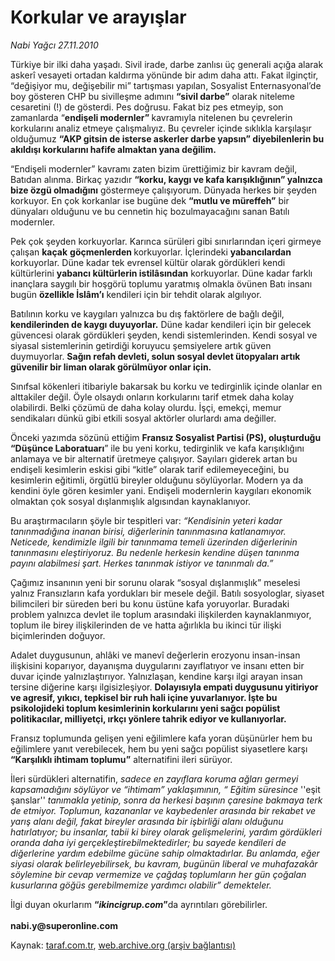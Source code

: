 # Korkular ve arayışlar

*Nabi Yağcı 27.11.2010*

<div class="yazi"><p>Türkiye bir ilki daha yaşadı. Sivil irade, darbe zanlısı üç generali açığa alarak askerî vesayeti ortadan kaldırma yönünde bir adım daha attı. Fakat ilginçtir, “değişiyor mu, değişebilir mi” tartışması yapılan, Sosyalist Enternasyonal’de boy gösteren CHP bu sivilleşme adımını <b>“sivil darbe”</b> olarak niteleme cesaretini (!) de gösterdi. Pes doğrusu. Fakat biz pes etmeyip, son zamanlarda “<b>endişeli modernler” </b>kavramıyla nitelenen bu çevrelerin korkularını analiz etmeye çalışmalıyız. Bu çevreler içinde sıklıkla karşılaşır olduğumuz <b>“AKP gitsin de isterse askerler darbe yapsın” diyebilenlerin bu akıldışı korkularını hafife almaktan yana değilim. </b></p>
<p>“Endişeli modernler” kavramı zaten bizim ürettiğimiz bir kavram değil, Batıdan alınma. Birkaç yazıdır <b>“korku, kaygı ve kafa karışıklığının” yalnızca bize özgü olmadığını</b> göstermeye çalışıyorum. Dünyada herkes bir şeyden korkuyor. En çok korkanlar ise bugüne dek <b>“mutlu ve müreffeh”</b> bir dünyaları olduğunu ve bu cennetin hiç bozulmayacağını sanan Batılı modernler. </p>
<p>Pek çok şeyden korkuyorlar. Karınca sürüleri gibi sınırlarından içeri girmeye çalışan <b>kaçak</b> <b>göçmenlerden </b>korkuyorlar. İçlerindeki <b>yabancılardan</b> korkuyorlar. Düne kadar tek evrensel kültür olarak gördükleri kendi kültürlerini <b>yabancı kültürlerin istilâsından</b> korkuyorlar. Düne kadar farklı inançlara saygılı bir hoşgörü toplumu yaratmış olmakla övünen Batı insanı bugün <b>özellikle İslâm’ı</b> kendileri için bir tehdit olarak algılıyor. </p>
<p>Batılının korku ve kaygıları yalnızca bu dış faktörlere de bağlı değil, <b>kendilerinden de kaygı duyuyorlar.</b> Düne kadar kendileri için bir gelecek güvencesi olarak gördükleri şeyden, kendi sistemlerinden. Kendi sosyal ve siyasal sistemlerinin getirdiği koruyucu şemsiyelere artık güven duymuyorlar. <b>Sağın refah devleti, solun sosyal devlet ütopyaları artık güvenilir bir liman olarak görülmüyor onlar için.</b></p>
<p>Sınıfsal kökenleri itibariyle bakarsak bu korku ve tedirginlik içinde olanlar en alttakiler değil. Öyle olsaydı onların korkularını tarif etmek daha kolay olabilirdi. Belki çözümü de daha kolay olurdu. İşçi, emekçi, memur sendikaları dünkü gibi etkili sosyal aktörler olurlardı ama değiller.</p>
<p>Önceki yazımda sözünü ettiğim <b>Fransız Sosyalist Partisi (PS), oluşturduğu “Düşünce Laboratuarı</b>” ile bu yeni korku, tedirginlik ve kafa karışıklığını anlamaya ve bir alternatif üretmeye çalışıyor. Sayıları giderek artan bu endişeli kesimlerin eskisi gibi “kitle” olarak tarif edilemeyeceğini, bu kesimlerin eğitimli, örgütlü bireyler olduğunu söylüyorlar. Modern ya da kendini öyle gören kesimler yani. Endişeli modernlerin kaygıları ekonomik olmaktan çok sosyal dışlanmışlık algısından kaynaklanıyor. </p>
<p>Bu araştırmacıların şöyle bir tespitleri var: <i>“Kendisinin yeteri kadar tanınmadığına inanan birisi, diğerlerinin tanınmasına katlanamıyor. Neticede, kendimizle ilgili bir tanınmama temeli üzerinden diğerlerinin tanınmasını eleştiriyoruz. Bu nedenle herkesin kendine düşen tanınma payını alabilmesi şart. Herkes tanınmak istiyor ve tanınmalı da.”</i></p>
<p>Çağımız insanının yeni bir sorunu olarak “sosyal dışlanmışlık” meselesi yalnız Fransızların kafa yordukları bir mesele değil. Batılı sosyologlar, siyaset bilimcileri bir süreden beri bu konu üstüne kafa yoruyorlar. Buradaki problem yalnızca devlet ile toplum arasındaki ilişkilerden kaynaklanmıyor, toplum ile birey ilişkilerinden de ve hatta ağırlıkla bu ikinci tür ilişki biçimlerinden doğuyor. </p>
<p>Adalet duygusunun, ahlâki ve manevî değerlerin erozyonu insan-insan ilişkisini koparıyor, dayanışma duygularını zayıflatıyor ve insanı etten bir duvar içinde yalnızlaştırıyor. Yalnızlaşan, kendine karşı ilgi arayan insan tersine diğerine karşı ilgisizleşiyor. <b>Dolayısıyla empati duygusunu yitiriyor ve agresif, yıkıcı, tepkisel bir ruh hali içine yuvarlanıyor. İşte bu psikolojideki toplum kesimlerinin korkularını yeni sağcı popülist politikacılar, milliyetçi, ırkçı yönlere tahrik ediyor ve kullanıyorlar. </b></p>
<p>Fransız toplumunda gelişen yeni eğilimlere kafa yoran düşünürler hem bu eğilimlere yanıt verebilecek, hem bu yeni sağcı popülist siyasetlere karşı <b>“Karşılıklı ihtimam toplumu”</b> alternatifini ileri sürüyor. </p>
<p>İleri sürdükleri alternatifin, <i>sadece en zayıflara koruma ağları germeyi kapsamadığını söylüyor ve “ihtimam” yaklaşımının, “ Eğitim süresince </i>''eşit şanslar''<i> tanımakla yetinip, sonra da herkesi başının çaresine bakmaya terk de etmiyor. Toplumun, kazananlar ve kaybedenler arasında bir rekabet ve yarış alanı değil, fakat bireyler arasında bir işbirliği alanı olduğunu hatırlatıyor; bu insanlar, tabii ki birey olarak gelişmelerini, yardım gördükleri oranda daha iyi gerçekleştirebilmektedirler; bu sayede kendileri de diğerlerine yardım edebilme gücüne sahip olmaktadırlar. Bu anlamda, eğer siyasi olarak belirleyebilirsek, bu kavram, bugünün liberal ve muhafazakâr söylemine bir cevap vermemize ve çağdaş toplumların her gün çoğalan kusurlarına göğüs gerebilmemize yardımcı olabilir” demekteler.</i></p>
<p>İlgi duyan okurlarım <b>“<i>ikincigrup.com</i>”</b>da ayrıntıları görebilirler.<br/><br/><b>nabi.y@superonline.com</b></p></div>

Kaynak: [taraf.com.tr](http://www.taraf.com.tr:80/nabi-yagci/makale-korkular-ve-arayislar.htm), [web.archive.org (arşiv bağlantısı)](http://web.archive.org/web/20101129154147/http://www.taraf.com.tr:80/nabi-yagci/makale-korkular-ve-arayislar.htm)
